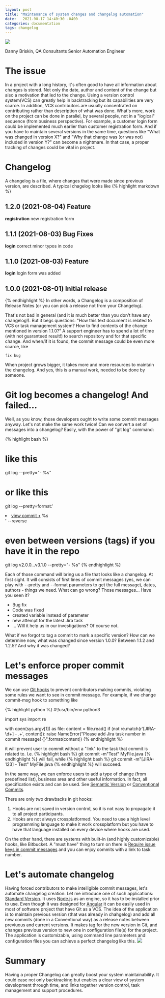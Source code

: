 ```yaml
---
layout: post
title: "Maintenance of system changes and changelog automation"
date:   2021-08-17 14:40:30 -0400
categories: documentation 
tags: changelog
---
```

![](/images/changelog.jpg)

Danny Briskin, QA Consultants Senior Automation Engineer


# The issue
In a project with a long history, it's often good to have all information about changes is stored. Not only the date, author and content of the change but also a motivation that led to the change.
Using a version control system(VCS) can greatly help in backtracking but its capabilities are very scarce.
In addition, VCS contributors are usually concentrated on contributing rather than description of what was done. What's more, work on the project can be done in parallel, by several people, not in a "logical" sequence (from business perspective). For example, a customer login form could be implemented much earlier than customer registration form.
And if you have to maintain several versions in the same time, questions like "What was changed in version X?" and "Why that change was (or was not) included in version Y?" can become a nightmare.
In that case, a proper tracking of changes could be vital in project.

# Changelog
A changelog is a file, where changes that were made since previous version, are described. A typical chagelog looks like
{% highlight markdown %}

## 1.2.0 (2021-08-04) Feature

**registration** new registration form

## 1.1.1 (2021-08-03) Bug Fixes

 **login** correct minor typos in code
 
## 1.1.0 (2021-08-03) Feature

**login** login form was added

## 1.0.0 (2021-08-01) Initial release

{% endhighlight %}
In other words, a Changelog is a composition of Release Notes (or you can pick a release not from your Changelog).


That's not bad in general (and it is much better than you don't have any changelog!). But it begs questions: "How this text document is related to VCS or task management system? How to find contents of the change mentioned in version 1.1.0?" 
A support engineer has to spend a lot of time (with not guaranteed result!) to search repository and for that specific change. And when/if it is found, the commit message could be even more scarce, like 
```
fix bug
```

When project grows bigger, it takes more and more resources to maintain the changelog. And yes, this is a manual work, needed to be done by someone.


# Git log becomes a changelog! And failed...
Well, as you know, those developers ought to write some commit messages anyway. Let's not make the same work twice! Can we convert a set of messages into a changelog? Easily, with the power of "git log" command:

{% highlight bash %}
# like this
git log --pretty="- %s"
# or like this
git log  --pretty=format:'<li><a href="http://github.com/danny-briskin/classifyIt/commit/%H">view commit &bull;</a> %s</li> ' --reverse 
# even between versions (tags) if you have it in the repo
git log v2.0.0...v3.1.0 --pretty="- %s"
{% endhighlight %}

Each of those command will bring us a file that looks like a changelog. At first sight.
It will consists of first lines of commit messages (yes, we can play with --pretty and --format parameters to get the full message), dates, authors - things we need. What can go wrong?
Those messages... Have you seen it? 
- Bug fix
- Code was fixed
- created variable instead of parameter
- new attempt for the latest Jira task
- ...
Will it help us in our investigations? Of course not.

What if we forgot to tag a commit to mark a specific version? How can we determine now, what was changed since version 1.0.0? Between 1.1.2 and 1.2.5? And why it was changed?

# Let's enforce proper commit messages
We can use [Git hooks](https://git-scm.com/docs/githooks) to prevent contributors making commits, violating some rules we want to see in commit message.
For example, if we change commit-msg hook to something like

{% highlight python %}
#!/usr/bin/env python3
 
import sys
import re
 
with open(sys.argv[1]) as file:
    content = file.read()
    if (not re.match(r'\[JIRA-\d+\] - .+', content)):
        raise NameError("Please add Jira task number in commit message! {}".format(content))
{% endhighlight %}

it will prevent user to commit without a "link" to the task that commit is related to. I.e.
{% highlight bash %}
git commit -m"Test" MyFile.java
{% endhighlight %}
will fail, while
{% highlight bash %}
git commit -m"[JIRA-123] - Test" MyFile.java
{% endhighlight %} 
will succeed.

In the same way, we can enforce users to add a type of change (from predefined list), business area and other useful information.
In fact, all specification exists and can be used. See [Semantic Version](https://semver.org/) or [Conventional Commits](https://www.conventionalcommits.org/).

There are only two drawbacks in git hooks:
1. Hooks are not saved in version control, so it is not easy to propagate it to all project participants.
2. Hooks are not always crossplatformed. You need to use a high level programming language to make it work crossplatform but you have to have that language installed on every device where hooks are used.

On the other hand, there are systems with built-in (and highly customizable) hooks, like Bitbucket.
A "must have" thing to turn on there is [Require issue keys in commit messages](https://support.atlassian.com/bitbucket-cloud/docs/link-to-a-web-service/) and you can enjoy commits with a link to task number.

# Let's automate changelog
Having forced contributors to make intelligible commit messages, let's automate changelog creation.
Let me introduce one of such applications: [Standard Version](https://github.com/conventional-changelog/standard-version). It uses [Node.js](https://nodejs.org/en/) as an engine, so it has to be installed prior to use.
Even though it was designed for [Angular](https://angular.io/) it can be easily used in most of software project that have Git as a VCS.
The idea of the application is to maintain previous version (that was already in chahgelog) and add all new commits (done in a Conventional way) as a release notes between previuous and current versions. It makes tag for the new version in Git, and changes previous version to new one in configuration file(s) for the project.
The application is customizable, using command line parameters and configuration files you can achieve a perfect changelog like this.
![](/images/changelog_01.png)

# Summary
Having a proper Changelog can greatly boost your system maintainability. It could ease not only backtracking but enables a clear view of system development through time, and links together version control, task management and support procedures.
